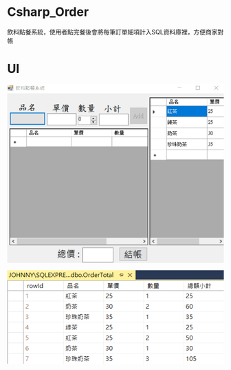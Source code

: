 # Csharp_Order
飲料點餐系統，使用者點完餐後會將每筆訂單細項計入SQL資料庫裡，方便商家對帳

# UI
![Order](./Order.gif)

![image](./SQL.png)

